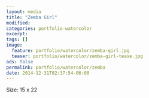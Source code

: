 ```yaml
---
layout: media
title: "Zemba Girl"
modified:
categories: portfolio-watercolor
excerpt:
tags: []
image:
  feature: portfolio/watercolor/zemba-girl.jpg
  teaser: portfolio/watercolor/zemba-girl-tease.jpg
ads: false 
permalink: portfolio/watercolor/zemba
date: 2014-12-31T02:37:54-06:00
---
```


Size: 15 x 22

